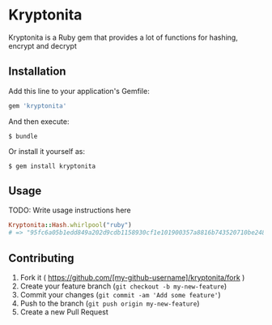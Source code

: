 # Kryptonita

Kryptonita is a Ruby gem that provides a lot of functions for hashing, encrypt and decrypt

## Installation

Add this line to your application's Gemfile:

```ruby
gem 'kryptonita'
```

And then execute:

    $ bundle

Or install it yourself as:

    $ gem install kryptonita

## Usage

TODO: Write usage instructions here

```ruby
Kryptonita::Hash.whirlpool("ruby")
# => "95fc6a05b1edd849a202d9cdb1158930cf1e101900357a8816b743520710be2487c890c3bfb2b70f2308f7e8737473a477bb44950516c23e53a2993091faa9d2"
```

## Contributing

1. Fork it ( https://github.com/[my-github-username]/kryptonita/fork )
2. Create your feature branch (`git checkout -b my-new-feature`)
3. Commit your changes (`git commit -am 'Add some feature'`)
4. Push to the branch (`git push origin my-new-feature`)
5. Create a new Pull Request

